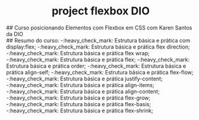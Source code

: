 <h1 align="center"> project flexbox DIO</h1>
## Curso posicionando Elementos com Flexbox em CSS com Karen Santos da DIO
<br>
## Resumo do curso:
-:heavy_check_mark: Estrutura básica e prática com display:flex; 
-:heavy_check_mark: Estrutura básica e prática flex direction; 
-:heavy_check_mark: Estrutura básica e prática flex wrap; 
-:heavy_check_mark: Estrutura básica e prática flex; 
-:heavy_check_mark: Estrutura básica e prática order; 
-:heavy_check_mark: Estrutura básica e prática align-self; 
-:heavy_check_mark: Estrutura básica e prática flex-flow; 
-:heavy_check_mark: Estrutura básica e prática justify-content; 
-:heavy_check_mark: Estrutura básica e prática align-items; 
-:heavy_check_mark: Estrutura básica e prática align-content; 
-:heavy_check_mark: Estrutura básica e prática flex-grow; 
-:heavy_check_mark: Estrutura básica e prática flex-basis; 
-:heavy_check_mark: Estrutura básica e prática flex-shrink; 

